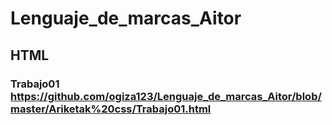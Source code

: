 # Lenguaje_de_marcas_Aitor


## HTML

### Trabajo01 https://github.com/ogiza123/Lenguaje_de_marcas_Aitor/blob/master/Ariketak%20css/Trabajo01.html
